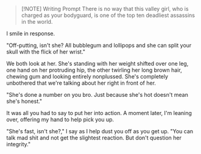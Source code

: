 
> [!NOTE] Writing Prompt
> There is no way that this valley girl, who is charged as your bodyguard, is one of the top ten deadliest assassins in the world.

I smile in response.

"Off-putting, isn't she? All bubblegum and lollipops and she can split your skull with the flick of her wrist."

We both look at her. She's standing with her weight shifted over one leg, one hand on her protruding hip, the other twirling her long brown hair, chewing gum and looking entirely nonplussed. She's completely unbothered that we're talking about her right in front of her.

"She's done a number on you bro. Just because she's hot doesn't mean she's honest."

It was all you had to say to put her into action. A moment later, I'm leaning over, offering my hand to help pick you up.

"She's fast, isn't she?," I say as I help dust you off as you get up. "You can talk mad shit and not get the slightest reaction. But don't question her integrity."

